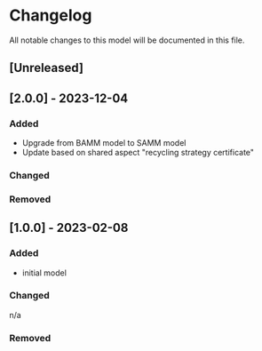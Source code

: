 # Changelog
All notable changes to this model will be documented in this file.

## [Unreleased]

## [2.0.0] - 2023-12-04
### Added
- Upgrade from BAMM model to SAMM model
- Update based on shared aspect "recycling strategy certificate"

### Changed


### Removed

## [1.0.0] - 2023-02-08
### Added
- initial model

### Changed
n/a

### Removed
